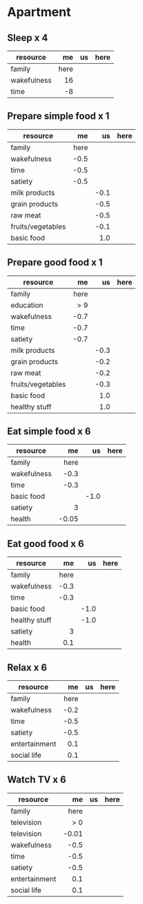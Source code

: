 Apartment
=========

Sleep x 4
---------

resource          |    me |    us |  here |
------------------|------:|------:|------:|
family            |  here |       |       |
wakefulness       |    16 |       |       |
time              |    -8 |       |       |

Prepare simple food x 1
-----------------------

resource          |    me |    us |  here |
------------------|------:|------:|------:|
family            |  here |       |       |
wakefulness       |  -0.5 |       |       |
time              |  -0.5 |       |       |
satiety           |  -0.5 |       |       |
milk products     |       |  -0.1 |       |
grain products    |       |  -0.5 |       |
raw meat          |       |  -0.5 |       |
fruits/vegetables |       |  -0.1 |       |
basic food        |       |   1.0 |       |

Prepare good food x 1
---------------------

resource          |    me |    us |  here |
------------------|------:|------:|------:|
family            |  here |       |       |
education         |   > 9 |       |       |
wakefulness       |  -0.7 |       |       |
time              |  -0.7 |       |       |
satiety           |  -0.7 |       |       |
milk products     |       |  -0.3 |       |
grain products    |       |  -0.2 |       |
raw meat          |       |  -0.2 |       |
fruits/vegetables |       |  -0.3 |       |
basic food        |       |   1.0 |       |
healthy stuff     |       |   1.0 |       |

Eat simple food x 6
-------------------

resource          |    me |    us |  here |
------------------|------:|------:|------:|
family            |  here |       |       |
wakefulness       |  -0.3 |       |       |
time              |  -0.3 |       |       |
basic food        |       |  -1.0 |       |
satiety           |     3 |       |       |
health            | -0.05 |       |       |

Eat good food x 6
-----------------

resource          |    me |    us |  here |
------------------|------:|------:|------:|
family            |  here |       |       |
wakefulness       |  -0.3 |       |       |
time              |  -0.3 |       |       |
basic food        |       |  -1.0 |       |
healthy stuff     |       |  -1.0 |       |
satiety           |     3 |       |       |
health            |   0.1 |       |       |

Relax x 6
---------

resource          |    me |    us |  here |
------------------|------:|------:|------:|
family            |  here |       |       |
wakefulness       |  -0.2 |       |       |
time              |  -0.5 |       |       |
satiety           |  -0.5 |       |       |
entertainment     |   0.1 |       |       |
social life       |   0.1 |       |       |

Watch TV x 6
------------

resource          |    me |    us |  here |
------------------|------:|------:|------:|
family            |  here |       |       |
television        |   > 0 |       |       |
television        | -0.01 |       |       |
wakefulness       |  -0.5 |       |       |
time              |  -0.5 |       |       |
satiety           |  -0.5 |       |       |
entertainment     |   0.1 |       |       |
social life       |   0.1 |       |       |